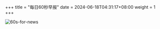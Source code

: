 +++
title = "每日60秒早报"
date = 2024-06-18T04:31:17+08:00
weight = 1
+++

![60s-for-news](/img/zaobao/zaobao.png "由 ALAPI 提供支持")
